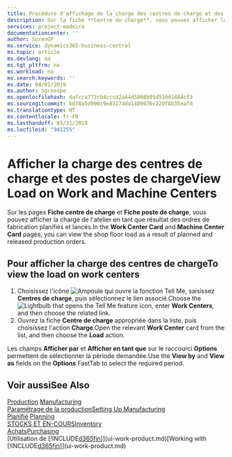```yaml
---
title: Procédure d'affichage de la charge des centres de charge et des postes de charge | Microsoft Docs
description: Sur la fiche **Centre de charge**, vous pouvez afficher la charge des centres de charge en tant que résultat des ordres de fabrication lancés.
services: project-madeira
documentationcenter: ''
author: SorenGP
ms.service: dynamics365-business-central
ms.topic: article
ms.devlang: na
ms.tgt_pltfrm: na
ms.workload: na
ms.search.keywords: ''
ms.date: 04/01/2019
ms.author: sgroespe
ms.openlocfilehash: 4afcca772cb4cccd2a44d5808b95d510d1484cf3
ms.sourcegitcommit: bd78a5d990c9e83174da1409076c22df8b35eafd
ms.translationtype: HT
ms.contentlocale: fr-FR
ms.lasthandoff: 03/31/2019
ms.locfileid: "941255"
---
```

# <a name="view-load-on-work-and-machine-centers"></a><span data-ttu-id="d3350-103">Afficher la charge des centres de charge et des postes de charge</span><span class="sxs-lookup"><span data-stu-id="d3350-103">View Load on Work and Machine Centers</span></span>
<span data-ttu-id="d3350-104">Sur les pages **Fiche centre de charge** et **Fiche poste de charge**, vous pouvez afficher la charge de l'atelier en tant que résultat des ordres de fabrication planifiés et lancés.</span><span class="sxs-lookup"><span data-stu-id="d3350-104">In the **Work Center Card** and **Machine Center Card** pages, you can view the shop floor load as a result of planned and released production orders.</span></span>    

## <a name="to-view-the-load-on-work-centers"></a><span data-ttu-id="d3350-105">Pour afficher la charge des centres de charge</span><span class="sxs-lookup"><span data-stu-id="d3350-105">To view the load on work centers</span></span>  
1.  <span data-ttu-id="d3350-106">Choisissez l'icône ![Ampoule qui ouvre la fonction Tell Me](media/ui-search/search_small.png "Dites-moi ce que vous voulez faire"), saisissez **Centres de charge**, puis sélectionnez le lien associé.</span><span class="sxs-lookup"><span data-stu-id="d3350-106">Choose the ![Lightbulb that opens the Tell Me feature](media/ui-search/search_small.png "Tell me what you want to do") icon, enter **Work Centers**, and then choose the related link.</span></span>  
2.  <span data-ttu-id="d3350-107">Ouvrez la fiche **Centre de charge** appropriée dans la liste, puis choisissez l'action **Charge**.</span><span class="sxs-lookup"><span data-stu-id="d3350-107">Open the relevant **Work Center** card from the list, and then choose the **Load** action.</span></span>  

<span data-ttu-id="d3350-108">Les champs **Afficher par** et **Afficher en tant que** sur le raccourci **Options** permettent de sélectionner la période demandée.</span><span class="sxs-lookup"><span data-stu-id="d3350-108">Use the **View by** and **View as** fields on the **Options** FastTab to select the required period.</span></span>  

## <a name="see-also"></a><span data-ttu-id="d3350-109">Voir aussi</span><span class="sxs-lookup"><span data-stu-id="d3350-109">See Also</span></span>  
<span data-ttu-id="d3350-110">[Production](production-manage-manufacturing.md)  </span><span class="sxs-lookup"><span data-stu-id="d3350-110">[Manufacturing](production-manage-manufacturing.md)  </span></span>  
[<span data-ttu-id="d3350-111">Paramétrage de la production</span><span class="sxs-lookup"><span data-stu-id="d3350-111">Setting Up Manufacturing</span></span>](production-configure-production-processes.md)  
<span data-ttu-id="d3350-112">[Planifié](production-planning.md)    </span><span class="sxs-lookup"><span data-stu-id="d3350-112">[Planning](production-planning.md)    </span></span>  
[<span data-ttu-id="d3350-113">STOCKS ET EN-COURS</span><span class="sxs-lookup"><span data-stu-id="d3350-113">Inventory</span></span>](inventory-manage-inventory.md)  
[<span data-ttu-id="d3350-114">Achats</span><span class="sxs-lookup"><span data-stu-id="d3350-114">Purchasing</span></span>](purchasing-manage-purchasing.md)  
<span data-ttu-id="d3350-115">[Utilisation de [!INCLUDE[d365fin](includes/d365fin_md.md)]](ui-work-product.md)</span><span class="sxs-lookup"><span data-stu-id="d3350-115">[Working with [!INCLUDE[d365fin](includes/d365fin_md.md)]](ui-work-product.md)</span></span>
